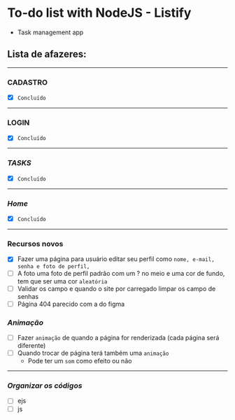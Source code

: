 # To-do list with NodeJS - Listify
* Task management app

## Lista de afazeres:
---
### **CADASTRO**
* [x] `Concluído`
---
### **LOGIN**
* [x] `Concluído`
---
### ***TASKS***
* [x] `Concluído`
---
### ***Home***
* [x] `Concluído`
---
### Recursos novos
* [x] Fazer uma página para usuário editar seu perfil como `nome, e-mail, senha e foto de perfil,`
* [ ] A foto uma foto de perfil padrão com um ? no meio e uma cor de fundo, tem que ser uma cor `aleatória`
* [ ] Validar os campo e quando o site por carregado limpar os campo de senhas
* [ ] Página 404 parecido com a do figma

### ***Animação***
* [ ] Fazer `animação` de quando a página for renderizada (cada página será diferente)
* [ ] Quando trocar de página terá também uma `animação`
  * Pode ter um `som` como efeito ou não
---

### ***Organizar os códigos***
* [ ] ejs
* [ ] js

